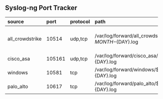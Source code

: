## Syslog-ng Port Tracker
| source          | port   | protocol   | path                                                                                 | apps                                                                  | comment                              | origin                                                                                                        |
|:----------------|:-------|:-----------|:-------------------------------------------------------------------------------------|:----------------------------------------------------------------------|:-------------------------------------|:--------------------------------------------------------------------------------------------------------------|
| all_crowdstrike | 10514  | udp,tcp    | /var/log/forward/all_crowdstrike/${HOST}/all_crowdstrike_${YEAR}-${MONTH}-${DAY}.log | all_crowdstrike_inputs,      all_crowdstrike_props,    more apps here | crowdstrike logs found in ticket1234 | [Link](https://github.com/objectbased/readme-tester/blob/main/syslog-ng/conf.d/integrations/crowdstrike.conf) |
| cisco_asa       | 105161 | udp,tcp    | /var/log/forward/cisco_asa/${HOST}/cisco_asa_${YEAR}-${MONTH}-${DAY}.log             | cisco_asa_inputs                                                      | put info here                        | [Link](https://github.com/objectbased/readme-tester/blob/main/syslog-ng/conf.d/integrations/cisco.conf)       |
| windows         | 10581  | tcp        | /var/log/forward/windows/${HOST}/windows_${YEAR}-${MONTH}-${DAY}.log                 | all_windows_inputs                                                    | windows data feed                    | [Link](https://github.com/objectbased/readme-tester/blob/main/syslog-ng/conf.d/integrations/windows.conf)     |
| palo_alto       | 10617  | tcp        | /var/log/forward/palo_alto/${HOST}/palo_alto_${YEAR}-${MONTH}-${DAY}.log             | all_palo_inputs                                                       | palo alto data                       | [Link](https://github.com/objectbased/readme-tester/blob/main/syslog-ng/conf.d/integrations/palo.conf)        |